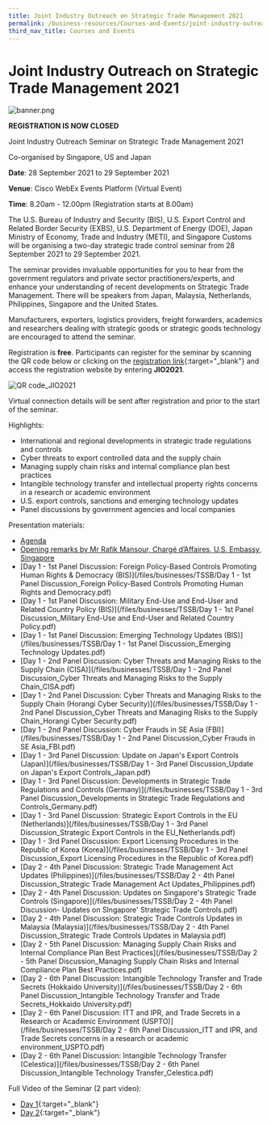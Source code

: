 ```yaml
---
title: Joint Industry Outreach on Strategic Trade Management 2021
permalink: /business-resources/Courses-and-Events/joint-industry-outreach-on-strategic-trade-management-2021
third_nav_title: Courses and Events
---
```


# Joint Industry Outreach on Strategic Trade Management 2021

![banner.png](https://user-images.githubusercontent.com/74533654/126924009-88f650ae-803d-4f88-9015-32c393dd519d.png)


**REGISTRATION IS NOW CLOSED**

Joint Industry Outreach Seminar on Strategic Trade Management 2021


Co-organised by Singapore, US and Japan


**Date**: 28 September 2021 to 29 September 2021


**Venue**: Cisco WebEx Events Platform (Virtual Event)


**Time**: 8.20am - 12.00pm (Registration starts at 8.00am)


The U.S. Bureau of Industry and Security (BIS), U.S. Export Control and Related Border Security (EXBS), U.S. Department of Energy (DOE), Japan Ministry of Economy, Trade and Industry (METI), and Singapore Customs will be organising a two-day strategic trade control seminar from 28 September 2021 to 29 September 2021.


The seminar provides invaluable opportunities for you to hear from the government regulators and private sector practitioners/experts, and enhance your understanding of recent developments on Strategic Trade Management. There will be speakers from Japan, Malaysia, Netherlands, Philippines, Singapore and the United States.


Manufacturers, exporters, logistics providers, freight forwarders, academics and researchers dealing with strategic goods or strategic goods technology are encouraged to attend the seminar.


Registration is  **free**. Participants can register for the seminar by scanning the QR code below or clicking on the [registration link](https://cvent.me/Nxy7PB){:target="_blank"} and access the registration website by entering **JIO2021**.


![QR code_JIO2021](https://user-images.githubusercontent.com/74533654/126924091-7bed5333-2071-48aa-abf2-f987ff7b07a8.png)


Virtual connection details will be sent after registration and prior to the start of the seminar. 


Highlights:

-  International and regional developments in strategic trade regulations and controls
- Cyber threats to export controlled data and the supply chain
- Managing supply chain risks and internal compliance plan best practices
- Intangible technology transfer and intellectual property rights concerns in a research or academic environment
- U.S. export controls, sanctions and emerging technology updates
- Panel discussions by government agencies and local companies

Presentation materials:
- [Agenda](/files/businesses/TSSB/Agenda.pdf)
- [Opening remarks by Mr Rafik Mansour, Chargé d’Affaires, U.S. Embassy, Singapore](https://www.youtube.com/watch?v=V1b6zksq-g0)
- [Day 1 - 1st Panel Discussion: Foreign Policy-Based Controls Promoting Human Rights & Democracy (BIS)](/files/businesses/TSSB/Day 1 - 1st Panel Discussion_Foreign Policy-Based Controls Promoting Human Rights and Democracy.pdf)
- [Day 1 - 1st Panel Discussion: Military End-Use and End-User and Related Country Policy (BIS)](/files/businesses/TSSB/Day 1 - 1st Panel Discussion_Military End-Use and End-User and Related Country Policy.pdf)
- [Day 1 - 1st Panel Discussion: Emerging Technology Updates (BIS)](/files/businesses/TSSB/Day 1 - 1st Panel Discussion_Emerging Technology Updates.pdf)
- [Day 1 - 2nd Panel Discussion: Cyber Threats and Managing Risks to the Supply Chain (CISA)](/files/businesses/TSSB/Day 1 - 2nd Panel Discussion_Cyber Threats and Managing Risks to the Supply Chain_CISA.pdf)
- [Day 1 - 2nd Panel Discussion: Cyber Threats and Managing Risks to the Supply Chain (Horangi Cyber Security)](/files/businesses/TSSB/Day 1 - 2nd Panel Discussion_Cyber Threats and Managing Risks to the Supply Chain_Horangi Cyber Security.pdf)
- [Day 1 - 2nd Panel Discussion: Cyber Frauds in SE Asia (FBI)](/files/businesses/TSSB/Day 1 - 2nd Panel Discussion_Cyber Frauds in SE Asia_FBI.pdf)
- [Day 1 - 3rd Panel Discussion: Update on Japan's Export Controls (Japan)](/files/businesses/TSSB/Day 1 - 3rd Panel Discussion_Update on Japan's Export Controls_Japan.pdf)
- [Day 1 - 3rd Panel Discussion: Developments in Strategic Trade Regulations and Controls (Germany)](/files/businesses/TSSB/Day 1 - 3rd Panel Discussion_Developments in Strategic Trade Regulations and Controls_Germany.pdf)
- [Day 1 - 3rd Panel Discussion: Strategic Export Controls in the EU (Netherlands)](/files/businesses/TSSB/Day 1 - 3rd Panel Discussion_Strategic Export Controls in the EU_Netherlands.pdf)
- [Day 1 - 3rd Panel Discussion: Export Licensing Procedures in the Republic of Korea (Korea)](/files/businesses/TSSB/Day 1 - 3rd Panel Discussion_Export Licensing Procedures in the Republic of Korea.pdf)
- [Day 2 - 4th Panel Discussion: Strategic Trade Management Act Updates (Philippines)](/files/businesses/TSSB/Day 2 - 4th Panel Discussion_Strategic Trade Management Act Updates_Philippines.pdf)
- [Day 2 - 4th Panel Discussion: Updates on Singapore's Strategic Trade Controls (Singapore)](/files/businesses/TSSB/Day 2 - 4th Panel Discussion- Updates on SIngapore' Strategic Trade Controls.pdf)
- [Day 2 - 4th Panel Discussion: Strategic Trade Controls Updates in Malaysia (Malaysia)](/files/businesses/TSSB/Day 2 - 4th Panel Discussion_Strategic Trade Controls Updates in Malaysia.pdf)
- [Day 2 - 5th Panel Discussion: Managing Supply Chain Risks and Internal Compliance Plan Best Practices](/files/businesses/TSSB/Day 2 - 5th Panel Discussion_Managing Supply Chain Risks and Internal Compliance Plan Best Practices.pdf)
- [Day 2 - 6th Panel Discussion: Intangible Technology Transfer and Trade Secrets (Hokkaido University)](/files/businesses/TSSB/Day 2 - 6th Panel Discussion_Intangible Technology Transfer and Trade Secrets_Hokkaido University.pdf)
- [Day 2 - 6th Panel Discussion: ITT and IPR, and Trade Secrets in a Research or Academic Environment (USPTO)](/files/businesses/TSSB/Day 2 - 6th Panel Discussion_ITT and IPR, and Trade Secrets concerns in a research or academic environment_USPTO.pdf)
- [Day 2 - 6th Panel Discussion: Intangible Technology Transfer (Celestica)](/files/businesses/TSSB/Day 2 - 6th Panel Discussion_Intangible Technology Transfer_Celestica.pdf)

Full Video of the Seminar (2 part video):
- [Day 1](https://www.youtube.com/watch?v=f1PqS4tr07o){:target="_blank"}
- [Day 2](https://www.youtube.com/watch?v=8qS8ulBgcQM&t=7360s){:target="_blank"}

